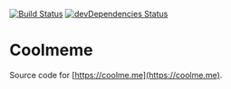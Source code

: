 [![Build Status](https://travis-ci.org/ArnaudWeyts/coolme.me.svg?branch=master)](https://travis-ci.org/ArnaudWeyts/coolme.me)
[![devDependencies Status](https://david-dm.org/arnaudweyts/coolme.me/dev-status.svg)](https://david-dm.org/arnaudweyts/coolme.me?type=dev)

# Coolmeme

Source code for [https://coolme.me](https://coolme.me).
